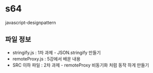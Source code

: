 # s64
javascript-designpattern

## 파일 정보
- stringify.js : 1차 과제 - JSON.stringify 만들기
- remoteProxy.js : 5강에서 배운 내용
- SRC 이하 파일 : 2차 과제 - remoteProxy 비동기화 처럼 동작 하게 만들기
